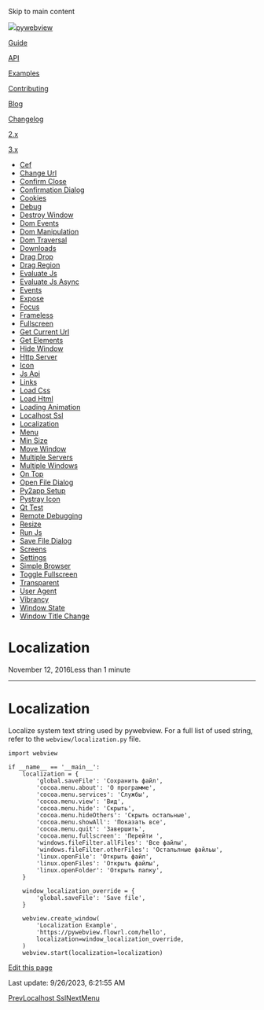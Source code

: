 Skip to main content

[![](..\\..\\..\\logo-no-text.png)pywebview](/)

[Guide](/guide/)

[API](/api/)

[Examples](/examples/)

[Contributing](/contributing/)

[Blog](/blog/)

[Changelog](/changelog)

[2.x](https://pywebview.flowrl.com/2.4)

[3.x](https://pywebview.flowrl.com/3.7)

[](https://github.com/r0x0r/pywebview)

  * [Cef](/examples/cef)
  * [Change Url](/examples/change_url)
  * [Confirm Close](/examples/confirm_close)
  * [Confirmation Dialog](/examples/confirmation_dialog)
  * [Cookies](/examples/cookies)
  * [Debug](/examples/debug)
  * [Destroy Window](/examples/destroy_window)
  * [Dom Events](/examples/dom_events)
  * [Dom Manipulation](/examples/dom_manipulation)
  * [Dom Traversal](/examples/dom_traversal)
  * [Downloads](/examples/downloads)
  * [Drag Drop](/examples/drag_drop)
  * [Drag Region](/examples/drag_region)
  * [Evaluate Js](/examples/evaluate_js)
  * [Evaluate Js Async](/examples/evaluate_js_async)
  * [Events](/examples/events)
  * [Expose](/examples/expose)
  * [Focus](/examples/focus)
  * [Frameless](/examples/frameless)
  * [Fullscreen](/examples/fullscreen)
  * [Get Current Url](/examples/get_current_url)
  * [Get Elements](/examples/get_elements)
  * [Hide Window](/examples/hide_window)
  * [Http Server](/examples/http_server)
  * [Icon](/examples/icon)
  * [Js Api](/examples/js_api)
  * [Links](/examples/links)
  * [Load Css](/examples/load_css)
  * [Load Html](/examples/load_html)
  * [Loading Animation](/examples/loading_animation)
  * [Localhost Ssl](/examples/localhost_ssl)
  * [Localization](/examples/localization)
  * [Menu](/examples/menu)
  * [Min Size](/examples/min_size)
  * [Move Window](/examples/move_window)
  * [Multiple Servers](/examples/multiple_servers)
  * [Multiple Windows](/examples/multiple_windows)
  * [On Top](/examples/on_top)
  * [Open File Dialog](/examples/open_file_dialog)
  * [Py2app Setup](/examples/py2app_setup)
  * [Pystray Icon](/examples/pystray_icon)
  * [Qt Test](/examples/qt_test)
  * [Remote Debugging](/examples/remote_debugging)
  * [Resize](/examples/resize)
  * [Run Js](/examples/run_js)
  * [Save File Dialog](/examples/save_file_dialog)
  * [Screens](/examples/screens)
  * [Settings](/examples/settings)
  * [Simple Browser](/examples/simple_browser)
  * [Toggle Fullscreen](/examples/toggle_fullscreen)
  * [Transparent](/examples/transparent)
  * [User Agent](/examples/user_agent)
  * [Vibrancy](/examples/vibrancy)
  * [Window State](/examples/window_state)
  * [Window Title Change](/examples/window_title_change)



# Localization

November 12, 2016Less than 1 minute

* * *

# Localization

Localize system text string used by pywebview. For a full list of used string, refer to the `webview/localization.py` file.
    
    
    import webview
    
    if __name__ == '__main__':
        localization = {
            'global.saveFile': 'Сохранить файл',
            'cocoa.menu.about': 'О программе',
            'cocoa.menu.services': 'Cлужбы',
            'cocoa.menu.view': 'Вид',
            'cocoa.menu.hide': 'Скрыть',
            'cocoa.menu.hideOthers': 'Скрыть остальные',
            'cocoa.menu.showAll': 'Показать все',
            'cocoa.menu.quit': 'Завершить',
            'cocoa.menu.fullscreen': 'Перейти ',
            'windows.fileFilter.allFiles': 'Все файлы',
            'windows.fileFilter.otherFiles': 'Остальлные файльы',
            'linux.openFile': 'Открыть файл',
            'linux.openFiles': 'Открыть файлы',
            'linux.openFolder': 'Открыть папку',
        }
    
        window_localization_override = {
            'global.saveFile': 'Save file',
        }
    
        webview.create_window(
            'Localization Example',
            'https://pywebview.flowrl.com/hello',
            localization=window_localization_override,
        )
        webview.start(localization=localization)

[Edit this page](https://github.com/r0x0r/pywebview/edit/docs/docs/examples/localization.md)

Last update: 9/26/2023, 6:21:55 AM

[PrevLocalhost Ssl](/examples/localhost_ssl)[NextMenu](/examples/menu)
